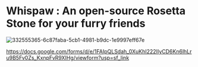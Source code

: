# Whispaw : An open-source Rosetta Stone for your furry friends
![332555365-6c87faba-5cb1-4981-b9dc-1e9997eff67e](https://github.com/ebowwa/whispaw/assets/81942069/01c32f08-5a1e-4440-bf41-989f168f705c)


https://docs.google.com/forms/d/e/1FAIpQLSdah_0XuKhI222IIyCD6Kn6lhLru9B5Fv0Zs_KxnpFvR9XIHg/viewform?usp=sf_link
